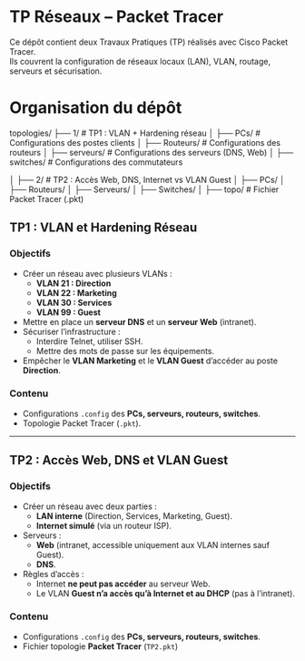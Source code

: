 # TP Réseaux – Packet Tracer

Ce dépôt contient deux Travaux Pratiques (TP) réalisés avec Cisco Packet Tracer.  
Ils couvrent la configuration de réseaux locaux (LAN), VLAN, routage, serveurs et sécurisation.


# Organisation du dépôt

topologies/
├── 1/ # TP1 : VLAN + Hardening réseau
│ ├── PCs/ # Configurations des postes clients
│ ├── Routeurs/ # Configurations des routeurs
│ ├── serveurs/ # Configurations des serveurs (DNS, Web)
│ ├── switches/ # Configurations des commutateurs

│
├── 2/ # TP2 : Accès Web, DNS, Internet vs VLAN Guest
│ ├── PCs/
│ ├── Routeurs/
│ ├── Serveurs/
│ ├── Switches/
│ ├── topo/ # Fichier Packet Tracer (.pkt)


##  TP1 : VLAN et Hardening Réseau

### Objectifs
- Créer un réseau avec plusieurs VLANs :
  - **VLAN 21 : Direction**
  - **VLAN 22 : Marketing**
  - **VLAN 30 : Services**
  - **VLAN 99 : Guest**
- Mettre en place un **serveur DNS** et un **serveur Web** (intranet).
- Sécuriser l’infrastructure :
  - Interdire Telnet, utiliser SSH.
  - Mettre des mots de passe sur les équipements.
- Empêcher le **VLAN Marketing** et le **VLAN Guest** d’accéder au poste **Direction**.

### Contenu
- Configurations `.config` des **PCs, serveurs, routeurs, switches**.
- Topologie Packet Tracer (`.pkt`).

-------------------------------------------------------------------------------------------

## TP2 : Accès Web, DNS et VLAN Guest

### Objectifs
- Créer un réseau avec deux parties :
  - **LAN interne** (Direction, Services, Marketing, Guest).
  - **Internet simulé** (via un routeur ISP).
- Serveurs :
  - **Web** (intranet, accessible uniquement aux VLAN internes sauf Guest).
  - **DNS**.
- Règles d’accès :
  - Internet **ne peut pas accéder** au serveur Web.
  - Le VLAN **Guest n’a accès qu’à Internet et au DHCP** (pas à l’intranet).

### Contenu
- Configurations `.config` des **PCs, serveurs, routeurs, switches**.
- Fichier topologie **Packet Tracer** (`TP2.pkt`)
